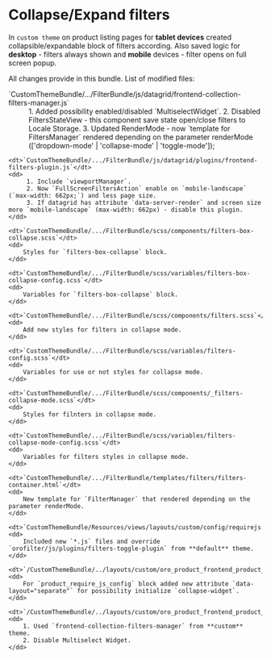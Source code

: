 # Collapse/Expand filters

In `custom theme` on product listing pages for **tablet devices** created collapsible/expandable block of filters according.
Also saved logic for **desktop** - filters always shown and **mobile** devices - filter opens on full screen popup.

All changes provide in this bundle.
List of modified files:
<dl>
    <dt>`CustomThemeBundle/.../FilterBundle/js/datagrid/frontend-collection-filters-manager.js`</dt>
    <dd>
         1. Added possibility enabled/disabled `MultiselectWidget`.
         2. Disabled FiltersStateView - this component save state open/close filters to Locale Storage.
         3. Updated RenderMode - now `template for FiltersManager` rendered depending on the parameter renderMode (['dropdown-mode' | 'collapse-mode' | 'toggle-mode']);
    </dd>

    <dt>`CustomThemeBundle/.../FilterBundle/js/datagrid/plugins/frontend-filters-plugin.js`</dt>
    <dd>
         1. Include `viewportManager`.
         2. Now `FullScreenFiltersAction` enable on `mobile-landscape` (`max-width: 662px;`) and less page size.
         3. If datagrid has attribute `data-server-render` and screen size more `mobile-landscape` (max-width: 662px) - disable this plugin.
    </dd>

    <dt>`CustomThemeBundle/.../FilterBundle/scss/components/filters-box-collapse.scss`</dt>
    <dd>
        Styles for `filters-box-collapse` block.
    </dd>

    <dt>`CustomThemeBundle/.../FilterBundle/scss/variables/filters-box-collapse-config.scss`</dt>
    <dd>
        Variables for `filters-box-collapse` block.
    </dd>

    <dt>`CustomThemeBundle/.../FilterBundle/scss/components/filters.scss`</dt>
    <dd>
        Add new styles for filters in collapse mode.
    </dd>

    <dt>`CustomThemeBundle/.../FilterBundle/scss/variables/filters-config.scss`</dt>
    <dd>
        Variables for use or not styles for collapse mode.
    </dd>

    <dt>`CustomThemeBundle/.../FilterBundle/scss/components/_filters-collapse-mode.scss`</dt>
    <dd>
        Styles for filnters in collapse mode.
    </dd>

    <dt>`CustomThemeBundle/.../FilterBundle/scss/variables/filters-collapse-mode-config.scss`</dt>
    <dd>
        Variables for filters styles in collapse mode.
    </dd>

    <dt>`CustomThemeBundle/.../FilterBundle/templates/filters/filters-container.html`</dt>
    <dd>
        New template for `FilterManager` that rendered depending on the parameter renderMode.
    </dd>

    <dt>`CustomThemeBundle/Resources/views/layouts/custom/config/requirejs.yml`</dt>
    <dd>
        Included new `*.js` files and override `orofilter/js/plugins/filters-toggle-plugin` from **default** theme.
    </dd>

    <dt>`/CustomThemeBundle/../layouts/custom/oro_product_frontend_product_index/product_index.yml`</dt>
    <dd>
        For `product_require_js_config` block added new attribute `data-layout="separate"` for possibility initialize `collapse-widget`.
    </dd>

    <dt>`/CustomThemeBundle/../layouts/custom/oro_product_frontend_product_index/require_js_config.html.twig`</dt>
    <dd>
        1. Used `frontend-collection-filters-manager` from **custom** theme.
        2. Disable Multiselect Widget.
    </dd>
</dl>
